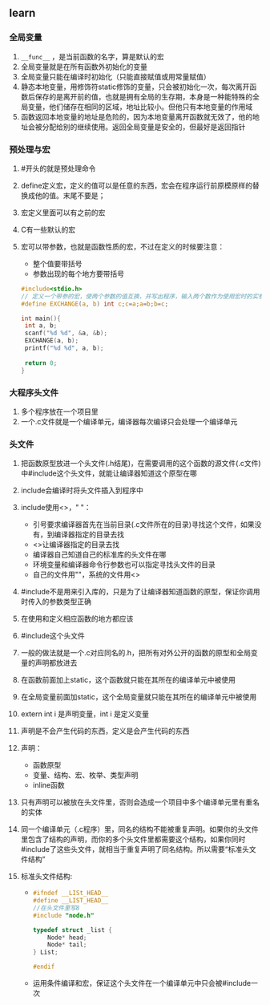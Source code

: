 ## learn

### 全局变量

1. `__func__` ，是当前函数的名字，算是默认的宏
2. 全局变量就是在所有函数外初始化的变量
3. 全局变量只能在编译时初始化（只能直接赋值或用常量赋值）
4. 静态本地变量，用修饰符static修饰的变量，只会被初始化一次，每次离开函数后保存的是离开前的值，也就是拥有全局的生存期，本身是一种能特殊的全局变量，他们储存在相同的区域，地址比较小。但他只有本地变量的作用域
5. 函数返回本地变量的地址是危险的，因为本地变量离开函数就无效了，他的地址会被分配给别的继续使用。返回全局变量是安全的，但最好是返回指针

### 预处理与宏

1. #开头的就是预处理命令

2. define定义宏，定义的值可以是任意的东西，宏会在程序运行前原模原样的替换成他的值。末尾不要是；

3. 宏定义里面可以有之前的宏

4. C有一些默认的宏

5. 宏可以带参数，也就是函数性质的宏，不过在定义的时候要注意：
   * 整个值要带括号
   * 参数出现的每个地方要带括号

   ```c
   #include<stdio.h>
   // 定义一个带参的宏，使两个参数的值互换，并写出程序，输入两个数作为使用宏时的实参。输出已交换后的两个值。
   #define EXCHANGE(a, b) int c;c=a;a=b;b=c;
   
   int main(){
   	int a, b;
   	scanf("%d %d", &a, &b);
   	EXCHANGE(a, b);
   	printf("%d %d", a, b);
   	
   	return 0;
   }
   ```


### 大程序头文件

1. 多个程序放在一个项目里
2. 一个.c文件就是一个编译单元，编译器每次编译只会处理一个编译单元

### 头文件

1. 把函数原型放进一个头文件(.h结尾)，在需要调用的这个函数的源文件(.c文件)中#include这个头文件，就能让编译器知道这个原型在哪

2. include会编译时将头文件插入到程序中

3. include使用<>，" "：

   - 引号要求编译器首先在当前目录(.c文件所在的目录)寻找这个文件，如果没有，到编译器指定的目录去找
   - <>让编译器指定的目录去找
   - 编译器自己知道自己的标准库的头文件在哪
   - 环境变量和编译器命令行参数也可以指定寻找头文件的目录 
   - 自己的文件用""，系统的文件用<>

4. #include不是用来引入库的，只是为了让编译器知道函数的原型，保证你调用时传入的参数类型正确

5. 在使用和定义相应函数的地方都应该

6. #include这个头文件

7. 一般的做法就是一个.c对应同名的.h，把所有对外公开的函数的原型和全局变量的声明都放进去 

8. 在函数前面加上static，这个函数就只能在其所在的编译单元中被使用

9. 在全局变量前面加static，这个全局变量就只能在其所在的编译单元中被使用

10. extern int i 是声明变量，int i 是定义变量

11. 声明是不会产生代码的东西，定义是会产生代码的东西

12. 声明：

    * 函数原型
    * 变量、结构、宏、枚举、类型声明
    * inline函数

13. 只有声明可以被放在头文件里，否则会造成一个项目中多个编译单元里有重名的实体

14. 同一个编译单元（.c程序）里，同名的结构不能被重复声明。如果你的头文件里包含了结构的声明，而你的多个头文件里都需要这个结构，如果你同时#include了这些头文件，就相当于重复声明了同名结构。所以需要“标准头文件结构”

15. 标准头文件结构:

    * ```c
      #ifndef __LISt_HEAD__
      #define __LIST_HEAD__
      //在头文件里写8
      #include "node.h"
      
      typedef struct _list {
          Node* head;
          Node* tail;
      } List;
      
      #endif
      ```

    * 运用条件编译和宏，保证这个头文件在一个编译单元中只会被#include一次